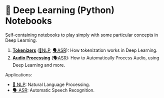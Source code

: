 # 👾 Deep Learning (Python) Notebooks

Self-containing notebooks to play simply with some particular concepts in Deep Learning.

1. [**Tokenizers**](tokenizers.ipynb) (<u>📜NLP</u>, <u>🗣️ASR</u>): How tokenization works in Deep Learning.
1. [**Audio Processing**](audio.ipynb) (<u>🗣️ASR</u>): How to Automatically Process Audio, using Deep Learning and more.

Applications:
* <u>📜 NLP</u>: Natural Language Processing.
* <u>🗣️ ASR</u>: Automatic Speech Recognition.
